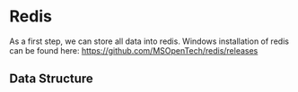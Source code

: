 # Redis
As a first step, we can store all data into redis.
Windows installation of redis can be found here:
https://github.com/MSOpenTech/redis/releases

## Data Structure

